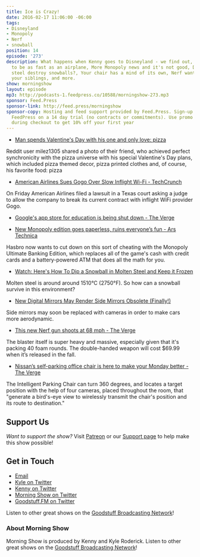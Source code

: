 ```yaml
---
title: Ice is Crazy!
date: 2016-02-17 11:06:00 -06:00
tags:
- Disneyland
- Monopoly
- Nerf
- snowball
position: 14
episode: '273'
description: What happens when Kenny goes to Disneyland - we find out, WiFi is about
  to be as fast as an airplane, More Monopoly news and it's not good, Does molten
  steel destroy snowballs?, Your chair has a mind of its own, Nerf wants to annihilate
  your siblings, and more.
show: morningshow
layout: episode
mp3: http://podcasts-1.feedpress.co/10588/morningshow-273.mp3
sponsor: Feed.Press
sponsor-link: http://feed.press/morningshow
sponsor-copy: Hosting and feed support provided by Feed.Press. Sign-up today and try
  FeedPress on a 14 day trial (no contracts or commitments). Use promo code `morningshow`
  during checkout to get 10% off your first year
---
```


* [Man spends Valentine's Day with his one and only love: pizza](http://mashable.com/2016/02/15/pizza-everything-valentines-day/#VwabzQrgxaqc)

Reddit user milez1305 shared a photo of their friend, who achieved perfect synchronicity with the pizza universe with his special Valentine's Day plans, which included pizza themed decor, pizza printed clothes and, of course, his favorite food: pizza

* [American Airlines Sues Gogo Over Slow Inflight Wi-Fi - TechCrunch](http://techcrunch.com/2016/02/16/american-airlines-sues-gogo-over-slow-inflight-wifi/?ncid=rss&utm_source=feedburner&utm_medium=feed&utm_campaign=Feed%3A+Techcrunch+%28TechCrunch%29)

On Friday American Airlines filed a lawsuit in a Texas court asking a judge to allow the company to break its current contract with inflight WiFi provider Gogo.

* [Google's app store for education is being shut down - The Verge](http://www.theverge.com/2016/2/16/11027100/google-play-education-store-being-shut-down)

* [New Monopoly edition goes paperless, ruins everyone’s fun - Ars Technica](http://arstechnica.com/the-multiverse/2016/02/new-monopoly-edition-goes-paperless-ruins-everyones-fun/)

Hasbro now wants to cut down on this sort of cheating with the Monopoly Ultimate Banking Edition, which replaces all of the game's cash with credit cards and a battery-powered ATM that does all the math for you.

* [Watch: Here's How To Dip a Snowball in Molten Steel and Keep it Frozen](http://futurism.com/videos/watch-heres-dip-snowball-molten-steel-keep-frozen/)

Molten steel is around around 1510°C (2750°F). So how can a snowball survive in this environment?

* [New Digital Mirrors May Render Side Mirrors Obsolete (Finally!)](http://futurism.com/new-digital-mirrors-may-render-side-mirrors-obsolete-finally/)

Side mirrors may soon be replaced with cameras in order to make cars more aerodynamic.

* [This new Nerf gun shoots at 68 mph - The Verge](http://www.theverge.com/2016/2/15/11002312/nerf-blaster-fastest-toy-fair)

The blaster itself is super heavy and massive, especially given that it's packing 40 foam rounds. The double-handed weapon will cost $69.99 when it’s released in the fall.

* [Nissan’s self-parking office chair is here to make your Monday better - The Verge](http://www.theverge.com/2016/2/15/10996234/nissans-self-parking-chair-car)

The Intelligent Parking Chair can turn 360 degrees, and locates a target position with the help of four cameras, placed throughout the room, that "generate a bird's-eye view to wirelessly transmit the chair's position and its route to destination."

## Support Us
*Want to support the show?* Visit [Patreon](http://patreon.com/morningshow) or our [Support page](http://goodstuff.fm/support) to help make this show possible!

## Get in Touch
* [Email](mailto:kyle@goodstuff.fm)
* [Kyle on Twitter](http://twitter.com/dogburps)
* [Kenny on Twitter](http://twitter.com/pizzarobotics)
* [Morning Show on Twitter](http://twitter.com/morningshowam)
* [Goodstuff.FM on Twitter](http://twitter.com/goodstufffm)

Listen to other great shows on the [Goodstuff Broadcasting Network](http://goodstuff.fm/shows)!

### About Morning Show
Morning Show is produced by Kenny and Kyle Roderick. Listen to other great shows on the [Goodstuff Broadcasting Network](http://goodstuff.fm/)!
